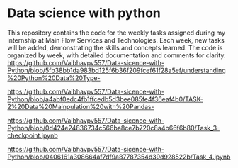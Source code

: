 # Data science with python
This repository contains the code for the weekly tasks assigned during my internship at Main Flow Services and Technologies. Each week, new tasks will be added, demonstrating the skills and concepts learned. The code is organized by week, with detailed documentation and comments for clarity.  
https://github.com/Vaibhavpv557/Data-sicence-with-Python/blob/5fb38bb1da983bd125f6b36f209fcef61f28a5ef/understanding%20Python%20Data%20Type-

https://github.com/Vaibhavpv557/Data-sicence-with-Python/blob/a4abf0edc4fb1ffcedb5d3bee085fe4f36eaf4b0/TASK-2%20Data%20Mainpulation%20with%20Pandas-

https://github.com/Vaibhavpv557/Data-sicence-with-Python/blob/0d424e24836734c566ba8ce7b720c8a4b66f6b80/Task_3-checkpoint.ipynb

https://github.com/Vaibhavpv557/Data-sicence-with-Python/blob/0406161a308664af7df9a87787354d39d928522b/Task_4.ipynb


